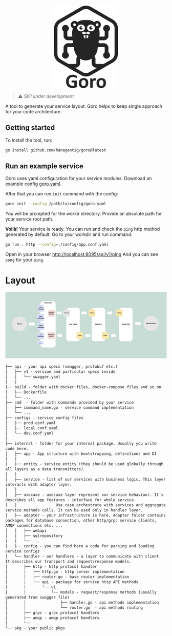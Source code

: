 <p align="center">
    <picture>
      <source media="(prefers-color-scheme: dark)" srcset="assets/img/goro.logo-dark.png">
      <source media="(prefers-color-scheme: light)" srcset="assets/img/goro.logo.png">
      <img alt="Goro" title="Goro" width="200" src="assets/img/goro.logo.png">
    </picture>
</p>

> :warning: *Still under development*

A tool to generate your service layout.
Goro helps to keep single approach for your code architecture.

## Getting started
To install the tool, run:
```bash
go install github.com/hanagantig/goro@latest
```

## Run an example service
Goro uses yaml configuration for your service modules.
Download an example config [goro.yaml](https://github.com/hanagantig/goro/blob/main/example/testapp/goro.yaml).

After that you can run `init` command with the config:
```bash
goro init --config /path/to/config/goro.yaml
```
You will be prompted for the workir directory. Provide an absolute path for your service root path.

**Voilà!** Your service is ready. You can run and check the `ping` http method generated by default.
Go to your workdir and run command:
```bash
go run . http --config=./config/app.conf.yaml
```

Open in your browser [http://localhost:8095/api/v1/ping](http://localhost:8095/api/v1/ping)
And you can see `pong` for your `ping`.

# Layout

![Layout schema](assets/img/layout.png?raw=true "layout")

```
├── api - your api specs (swagger, protobuf etc.)
│   ├── v1 - version and particular specs inside
│   │   └── swagger.yaml
│   │
├── build - folder with docker files, docker-compose files and so on
│   ├── Dockerfile
│   └── ...
├── cmd  - folder with commands provided by your service
│   ├── command_name.go - service command implementation
│   └── ...
├── configs - service config files
│   ├── prod.conf.yaml
│   ├── local.conf.yaml
│   └── dev.conf.yaml
│
├── internal - folder for your internal package. Usually you write code here.
│   ├── app - App structure with bootstrapping, definitions and DI
│   │
│   ├── entity - service entity (they should be used globally through all layers as a data transmitters)
│   │
│   ├── service - list of our services with business logic. This layer interacts with adapter layer.
│   │
│   ├── usecase - usecase layer represent our service behaviour. It's describes all app features - interface for whole service.
│   │                 Use case orchestrate with services and aggregate service methods calls. It can be used only in handler layer.
│   ├── adapter - your infrastructure is here. Adapter folder contains packages for database connection, other http/grpc service clients, AMQP connections etc. ...
│   │   ├── webapi
│   │   ├── sqlrepository
│   │   └── ...
│   ├── config - you can find here a code for parsing and loading service configs
│   └── handler - our handlers - a layer to communicate with client. It describes our transport and request/response models.
│       ├── http - http protocol handler
│       │   ├── http.go - http server implementation
│       │   ├── router.go - base router implementation
│       │   └── api - package for service http API methods
│       │       └── v1
│       │           └── models - request/response methods (usually generated from swagger file)
│       │               ├── handler.go - api methods implementation
│       │               └── router.go  - api methods routing
│       ├── grpc - grpc protocol handlers
│       ├── amqp - amqp protocol handlers
│       └── ...
└── pkg - your public pkgs
```
